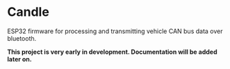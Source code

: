 # Candle
ESP32 firmware for processing and transmitting vehicle CAN bus data over bluetooth.

**This project is very early in development. Documentation will be added later on.**
